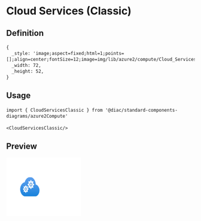 # Cloud Services (Classic)

## Definition

```
{
  _style: 'image;aspect=fixed;html=1;points=[];align=center;fontSize=12;image=img/lib/azure2/compute/Cloud_Services_Classic.svg;strokeColor=none;',
  _width: 72,
  _height: 52,
}
```

## Usage

```
import { CloudServicesClassic } from '@diac/standard-components-diagrams/azure2Compute'

<CloudServicesClassic/>
```

## Preview

<img src="./cloud-services-classic.png" width="200"/>
